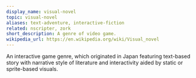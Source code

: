 ```yaml
---
display_name: visual-novel
topic: visual-novel
aliases: text-adventure, interactive-fiction
related: nscripter, zork
short_description: A genre of video game.
wikipedia_url: https://en.wikipedia.org/wiki/Visual_novel
---
```

An interactive game genre, which originated in Japan featuring text-based story with narrative style of literature and interactivity aided by static or sprite-based visuals.